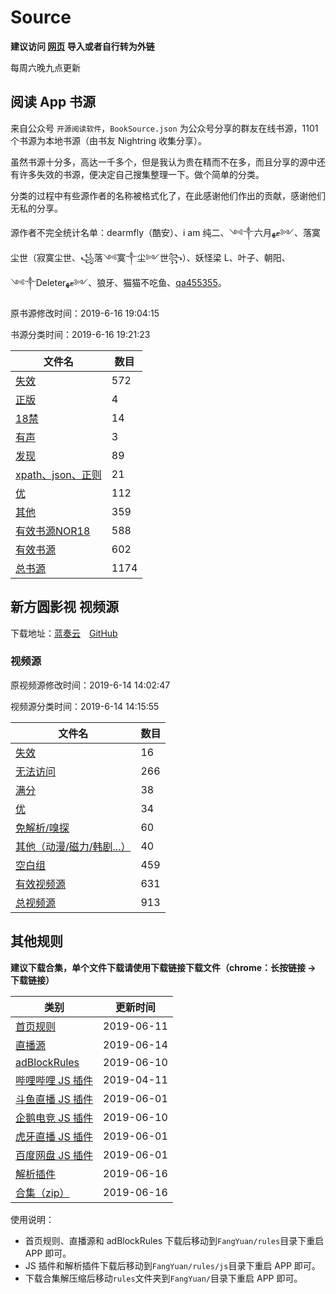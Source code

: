 # Source

**建议访问 [网页](https://moonbegonia.github.io/Source/) 导入或者自行转为外链**

每周六晚九点更新

## 阅读 App 书源

来自公众号 `开源阅读软件`，`BookSource.json` 为公众号分享的群友在线书源，1101 个书源为本地书源（由书友 Nightring 收集分享）。

虽然书源十分多，高达一千多个，但是我认为贵在精而不在多，而且分享的源中还有许多失效的书源，便决定自己搜集整理一下。做个简单的分类。

分类的过程中有些源作者的名称被格式化了，在此感谢他们作出的贡献，感谢他们无私的分享。

源作者不完全统计名单：dearmfly（酷安）、i am 纯二、༺༒六月ޓﻬ༻、落寞尘世（寂寞尘世、꧁落༺寞༒尘༻世꧂）、妖怪梁 L、叶子、朝阳、༺༒Deleterޓﻬ༻、狼牙、猫猫不吃鱼、[qa455355](https://raw.githubusercontent.com/adhu2018/001/master/qa455355.txt)。

原书源修改时间：2019-6-16 19:04:15

书源分类时间：2019-6-16 19:21:23

| 文件名                                         | 数目 |
| ---------------------------------------------- | ---- |
| [失效](/yuedu/invalid.json)                    | 572  |
| [正版](/yuedu/genuine.json)                    | 4    |
| [18禁](/yuedu/R18.json)                        | 14   |
| [有声](/yuedu/audio.json)                      | 3    |
| [发现](/yuedu/discover.json)                   | 89   |
| [xpath、json、正则](/yuedu/special.json)       | 21   |
| [优](/yuedu/highQuality.json)                  | 112  |
| [其他](/yuedu/others.json)                     | 359  |
| [有效书源NOR18](/yuedu/fullNOR18.json)         | 588  |
| [有效书源](/yuedu/full.json)                   | 602  |
| [总书源](/yuedu/fullSourceIncludeInvalid.json) | 1174 |

## 新方圆影视 视频源

下载地址：[蓝奏云](https://www.lanzous.com/b201988)&emsp;[GitHub](fangyuan/新方圆浏览器_V5.19.0607.00.zip)

### 视频源

原视频源修改时间：2019-6-14 14:02:47

视频源分类时间：2019-6-14 14:15:55

| 文件名                                             | 数目 |
| -------------------------------------------------- | ---- |
| [失效](/fangyuan/invalid.json)                     | 16   |
| [无法访问](/fangyuan/inaccessible.json)            | 266  |
| [满分](/fangyuan/fullScore.json)                   | 38   |
| [优](/fangyuan/highQuality.json)                   | 34   |
| [免解析/嗅探](/fangyuan/notDetect.json)            | 60   |
| [其他（动漫/磁力/韩剧...）](/fangyuan/others.json) | 40   |
| [空白组](/fangyuan/emptyGroup.json)                | 459  |
| [有效视频源](/fangyuan/full.json)                  | 631  |
| [总视频源](/fangyuan/videoSource/videoRule.json)   | 913  |

## 其他规则

**建议下载合集，单个文件下载请使用下载链接下载文件（chrome：长按链接 -> 下载链接）**

| 类别                                                    | 更新时间   |
| ------------------------------------------------------- | ---------- |
| [首页规则](/fangyuan/rules/home.json)                   | 2019-06-11 |
| [直播源](fangyuan/rules/tvLive.json)                    | 2019-06-14 |
| [adBlockRules](fangyuan/rules/adBlockRule.txt)          | 2019-06-10 |
| [哔哩哔哩 JS 插件](fangyuan/rules/js/m.bilibili.com.js) | 2019-04-11 |
| [斗鱼直播 JS 插件](fangyuan/rules/js/m.douyu.com.js)    | 2019-06-01 |
| [企鹅电竞 JS 插件](fangyuan/rules/js/m.egame.qq.com.js) | 2019-06-10 |
| [虎牙直播 JS 插件](fangyuan/rules/js/m.huya.com.js)     | 2019-06-01 |
| [百度网盘 JS 插件](fangyuan/rules/js/pan.baidu.com.js)  | 2019-06-01 |
| [解析插件](fangyuan/rules/js/global.js)                 | 2019-06-16 |
| [合集（zip）](fangyuan/rules.zip)                       | 2019-06-16 |

使用说明：

- 首页规则、直播源和 adBlockRules 下载后移动到`FangYuan/rules`目录下重启 APP 即可。
- JS 插件和解析插件下载后移动到`FangYuan/rules/js`目录下重启 APP 即可。
- 下载合集解压缩后移动`rules`文件夹到`FangYuan/`目录下重启 APP 即可。
